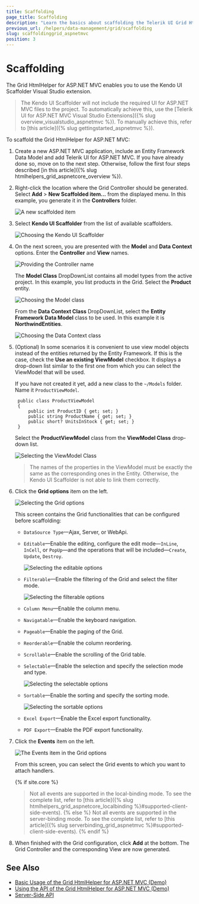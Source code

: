 ```yaml
---
title: Scaffolding
page_title: Scaffolding
description: "Learn the basics about scaffolding the Telerik UI Grid HtmlHelper for ASP.NET MVC by using the Scaffolder extension for Visual Studio."
previous_url: /helpers/data-management/grid/scaffolding
slug: scaffoldinggrid_aspnetmvc
position: 3
---
```


# Scaffolding

The Grid HtmlHelper for ASP.NET MVC enables you to use the Kendo UI Scaffolder Visual Studio extension.

> The Kendo UI Scaffolder will not include the required UI for ASP.NET MVC files to the project. To automatically achieve this, use the [Telerik UI for ASP.NET MVC Visual Studio Extensions]({% slug overview_visualstudio_aspnetmvc %}). To manually achieve this, refer to [this article]({% slug gettingstarted_aspnetmvc %}).

To scaffold the Grid HtmlHelper for ASP.NET MVC:

1. Create a new ASP.NET MVC application, include an Entity Framework Data Model and add Telerik UI for ASP.NET MVC. If you have already done so, move on to the next step. Otherwise, follow the first four steps described [in this article]({% slug htmlhelpers_grid_aspnetcore_overview %}).
1. Right-click the location where the Grid Controller should be generated. Select **Add** > **New Scaffolded item...** from the displayed menu. In this example, you generate it in the **Controllers** folder.

	![A new scaffolded item](../../../images/scaffolding/new_scaffolded_item.png)

1. Select **Kendo UI Scaffolder** from the list of available scaffolders.

	![Choosing the Kendo UI Scaffolder](../../../images/scaffolding/kendo_ui_scaffolder.png)

1. On the next screen, you are presented with the **Model** and **Data Context** options. Enter the **Controller** and **View** names.

	![Providing the Controller name](images/scaffolding/kendo_ui_grid1.png)

	The **Model Class** DropDownList contains all model types from the active project. In this example, you list products in the Grid. Select the **Product** entity.

	![Choosing the Model class](images/scaffolding/model_class.png)

	From the **Data Context Class** DropDownList, select the **Entity Framework Data Model** class to be used. In this example it is **NorthwindEntities**.

	![Choosing the Data Context class](images/scaffolding/data_context_class.png)

1. (Optional) In some scenarios it is convenient to use view model objects instead of the entities returned by the Entity Framework. If this is the case, check the **Use an existing ViewModel** checkbox. It displays a drop-down list similar to the first one from which you can select the ViewModel that will be used.

	If you have not created it yet, add a new class to the `~/Models` folder. Name it `ProductViewModel`.

        public class ProductViewModel
        {
            public int ProductID { get; set; }
            public string ProductName { get; set; }
            public short? UnitsInStock { get; set; }
        }

	Select the **ProductViewModel** class from the **ViewModel Class** drop-down list.

	![Selecting the ViewModel Class](images/scaffolding/view_model_class.png)

	> The names of the properties in the ViewModel must be exactly the same as the corresponding ones in the Entity. Otherwise, the Kendo UI Scaffolder is not able to link them correctly.

1. Click the **Grid options** item on the left.

	![Selecting the Grid options](images/scaffolding/kendo_ui_grid2.png)

	This screen contains the Grid functionalities that can be configured before scaffolding:

	* `DataSource Type`&mdash;Ajax, Server, or WebApi.
	* `Editable`&mdash;Enable the editing, configure the edit mode&mdash;`InLine`, `InCell`, or `PopUp`&mdash;and the operations that will be included&mdash;`Create`, `Update`, `Destroy`.

	  ![Selecting the editable options](images/scaffolding/editable.png)

	* `Filterable`&mdash;Enable the filtering of the Grid and select the filter mode.

	  ![Selecting the filterable options](images/scaffolding/filterable.png)

	* `Column Menu`&mdash;Enable the column menu.
	* `Navigatable`&mdash;Enable the keyboard navigation.
	* `Pageable`&mdash;Enable the paging of the Grid.
	* `Reorderable`&mdash;Enable the column reordering.
	* `Scrollable`&mdash;Enable the scrolling of the Grid table.
	* `Selectable`&mdash;Enable the selection and specify the selection mode and type.

	  ![Selecting the selectable options](images/scaffolding/selectable.png)

	* `Sortable`&mdash;Enable the sorting and specify the sorting mode.

	  ![Selecting the sortable options](images/scaffolding/sortable.png)

	* `Excel Export`&mdash;Enable the Excel export functionality.
	* `PDF Export`&mdash;Enable the PDF export functionality.

1. Click the **Events** item on the left.

	![The Events item in the Grid options](images/scaffolding/kendo_ui_grid3.png)

	From this screen, you can select the Grid events to which you want to attach handlers.

	{% if site.core %}
	> Not all events are supported in the local-binding mode. To see the complete list, refer to [this article]({% slug htmlhelpers_grid_aspnetcore_localbinding %}#supported-client-side-events).
	{% else %}
	> Not all events are supported in the server-binding mode. To see the complete list, refer to [this article]({% slug serverbinding_grid_aspnetmvc %}#supported-client-side-events).
	{% endif %}

1. When finished with the Grid configuration, click **Add** at the bottom. The Grid Controller and the corresponding View are now generated.

## See Also

* [Basic Usage of the Grid HtmlHelper for ASP.NET MVC (Demo)](https://demos.telerik.com/aspnet-mvc/grid)
* [Using the API of the Grid HtmlHelper for ASP.NET MVC (Demo)](https://demos.telerik.com/aspnet-mvc/grid/api)
* [Server-Side API](/api/grid)
